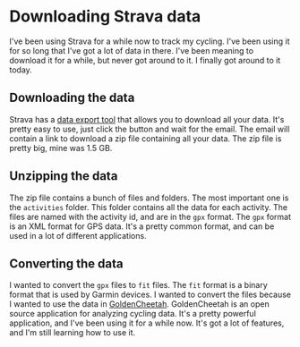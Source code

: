 # Downloading Strava data

I've been using Strava for a while now to track my cycling. I've been using it for so long that I've got a lot of data in there. I've been meaning to download it for a while, but never got around to it. I finally got around to it today.

## Downloading the data

Strava has a [data export tool](https://www.strava.com/athlete/delete_your_account) that allows you to download all your data. It's pretty easy to use, just click the button and wait for the email. The email will contain a link to download a zip file containing all your data. The zip file is pretty big, mine was 1.5 GB.

## Unzipping the data

The zip file contains a bunch of files and folders. The most important one is the `activities` folder. This folder contains all the data for each activity. The files are named with the activity id, and are in the `gpx` format. The `gpx` format is an XML format for GPS data. It's a pretty common format, and can be used in a lot of different applications.

## Converting the data

I wanted to convert the `gpx` files to `fit` files. The `fit` format is a binary format that is used by Garmin devices. I wanted to convert the files because I wanted to use the data in [GoldenCheetah](https://www.goldencheetah.org/). GoldenCheetah is an open source application for analyzing cycling data. It's a pretty powerful application, and I've been using it for a while now. It's got a lot of features, and I'm still learning how to use it.